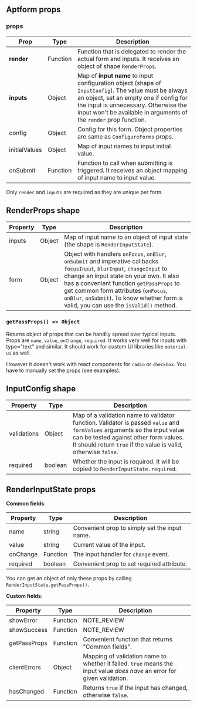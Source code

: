 ## Aptform props

### props

| Prop |  Type | Description |
| -------------- | ------ | --------------- |
| **render**       | Function | Function that is delegated to render the actual form and inputs. It receives an object of shape `RenderProps`. |
| **inputs**       | Object | Map of **input name** to input configuration object (shape of `InputConfig`). The value must be always an object, set an empty one if config for the input is unnecessary. Otherwise the input won't be available in arguments of the `render` prop function.  |
| config     | Object | Config for this form. Object properties are same as `ConfigureForms` props. |
| initialValues     | Object | Map of input names to input initial value. |
| onSubmit     | Function | Function to call when submitting is triggered. It receives an object mapping of input name to input value. |

Only `render` and `inputs` are required as they are unique per form.

## RenderProps shape

| Property |  Type | Description |
| -------------- | ------ | --------------- |
| inputs       | Object | Map of input name to an object of input state (the shape is `RenderInputState`).  |
| form       | Object | Object with handlers `onFocus`, `onBlur`, `onSubmit` and imperative callbacks `focusInput`, `blurInput`, `changeInput` to change an input state on your own. It also has a convenient function `getPassProps` to get common form attributes (`onFocus`, `onBlur`, `onSubmit`). To know whether form is valid, you can use the `isValid()` method. |


### `getPassProps() => Object `

Returns object of props that can be handily spread over typical inputs. Props are `name`, `value`, `onChange`, `required`. It works very well for inputs with type="text" and similar. It should work for custom UI libraries like `material-ui` as well.

However it doesn't work with react components for `radio` or `checkbox`. You have to manually set the props (see examples).

## InputConfig shape

| Property |  Type | Description |
| -------------- | ------ | --------------- |
|  validations      | Object | Map of a validation name to validator function. Validator is passed `value` and `formValues` arguments so the input value can be tested against other form values. It should return `true` if the value is valid, otherwise `false`.  |
|  required      | boolean | Whether the input is required. It will be copied to `RenderInputState.required`. |


## RenderInputState props

**Common fields**:

| Property |  Type | Description |
| -------------- | ------ | --------------- |
| name     | string | Convenient prop to simply set the input name.  |
| value     | string | Current value of the input.  |
| onChange     | Function | The input handler for `change` event.  |
| required     | boolean | Convenient prop to set required attribute.  |

You can get an object of only these props by calling `RenderInputState.getPassProps()`.

**Custom fields**:

| Property |  Type | Description |
| -------------- | ------ | --------------- |
| showError     | Function | NOTE_REVIEW  |
| showSuccess     | Function | NOTE_REVIEW  |
| getPassProps     | Function | Convenient function that returns "Common fields".  |
| clientErrors     | Object | Mapping of validation name to whether it failed. `true` means the input value *does have* an error for given validation.  |
| hasChanged     | Function | Returns `true` if the input has changed, otherwise `false`.  |
